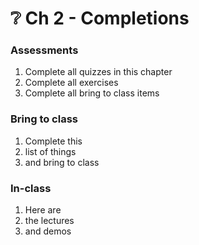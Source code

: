 # ❔ Ch 2 - Completions

### Assessments

1. Complete all quizzes in this chapter
2. Complete all exercises
3. Complete all bring to class items

### Bring to class

1. Complete this&#x20;
2. list of things
3. and bring to class

### In-class

1. Here are&#x20;
2. the lectures
3. and demos
